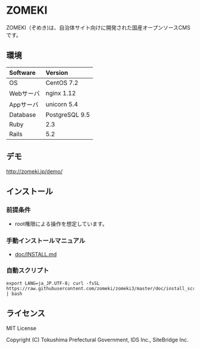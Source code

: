 ZOMEKI
==========
ZOMEKI（ぞめき)は、自治体サイト向けに開発された国産オープンソースCMSです。

## 環境

| Software  | Version        |
|:----------|:---------------|
| OS        | CentOS 7.2     |
| Webサーバ | nginx 1.12     |
| Appサーバ | unicorn 5.4    |
| Database  | PostgreSQL 9.5 |
| Ruby      | 2.3            |
| Rails     | 5.2            |

## デモ
http://zomeki.jp/demo/

## インストール

### 前提条件
* root権限による操作を想定しています。

### 手動インストールマニュアル
  - [doc/INSTALL.md](doc/INSTALL.md)

### 自動スクリプト
    export LANG=ja_JP.UTF-8; curl -fsSL https://raw.githubusercontent.com/zomeki/zomeki3/master/doc/install_scripts/prepare.sh | bash

## ライセンス
MIT License

Copyright (C) Tokushima Prefectural Government, IDS Inc., SiteBridge Inc.